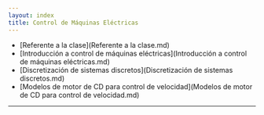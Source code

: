 ```yaml
---
layout: index
title: Control de Máquinas Eléctricas
---
```


* [Referente a la clase](Referente a la clase.md)
* [Introducción a control de máquinas eléctricas](Introducción a control de máquinas eléctricas.md)
* [Discretización de sistemas discretos](Discretización de sistemas discretos.md)
* [Modelos de motor de CD para control de velocidad](Modelos de motor de CD para control de velocidad.md)

--------------------------------------
